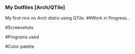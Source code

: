 ### My Dotfiles [Arch/QTile]
My first rice on Arch distro using QTile.
##Work in Progress...

#Screenshots

#Programs used

#Color palette
